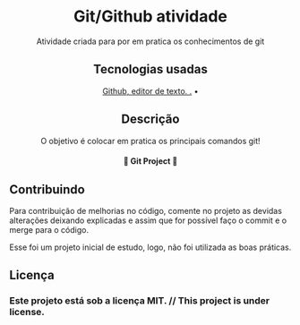 <h1 align="center"> Git/Github atividade </h1>
<p align="center"> Atividade criada para por em pratica os conhecimentos de git </p>
<h2 align="center">Tecnologias usadas</h2>
<p align="center">
 <a href="#tecnologias">
  Github, editor de texto.
.</a> • 
</p>

<h2 align="center"> Descrição </h2>
<p align="center">
 O objetivo é colocar em pratica os principais comandos git!
</p>

<h4 align="center"> 
	🚧  Git Project 🚀 
</h4>

## Contribuindo
 
Para contribuição de melhorias no código, comente no projeto as devidas alterações deixando explicadas e assim que for possível faço o commit e o merge para o código.
 
Esse foi um projeto inicial de estudo, logo, não foi utilizada as boas práticas.
 
## Licença
 
### Este projeto está sob a licença MIT. // This project is under license.
